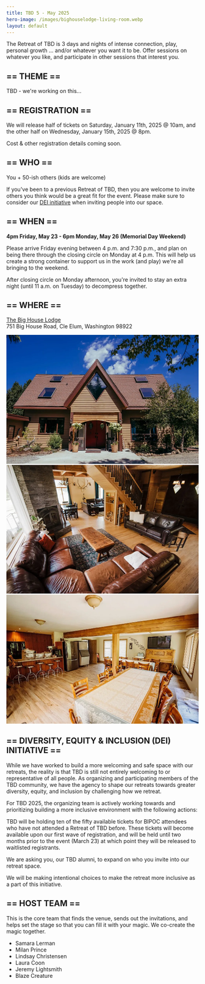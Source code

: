 ```yaml
---
title: TBD 5 - May 2025
hero-image: /images/bighouselodge-living-room.webp
layout: default
---
```


The Retreat of TBD is 3 days and nights of intense connection, play, personal growth … and/or whatever you want it to be. Offer sessions on whatever you like, and participate in other sessions that interest you.

## == THEME ==

TBD - we're working on this...

## == REGISTRATION ==

We will release half of tickets on Saturday, January 11th, 2025 @ 10am, and the other half on Wednesday, January 15th, 2025 @ 8pm.

Cost & other registration details coming soon.

## == WHO ==

You + 50-ish others (kids are welcome)

If you've been to a previous Retreat of TBD, then you are welcome to invite others you think would be a great fit for the event. Please make sure to consider our [DEI initiative](#-diversity-equity--inclusion-dei-initiative-) when inviting people into our space.

## == WHEN ==

**4pm Friday, May 23 - 6pm Monday, May 26 (Memorial Day Weekend)**

Please arrive Friday evening between 4 p.m. and 7:30 p.m., and plan on being there through the closing circle on Monday at 4 p.m. This will help us create a strong container to support us in the work (and play) we're all bringing to the weekend.

After closing circle on Monday afternoon, you're invited to stay an extra night (until 11 a.m. on Tuesday) to decompress together.

## == WHERE ==

[The Big House Lodge](https://thebighouselodge.com/)<br/>
751 Big House Road, Cle Elum, Washington 98922

![](/images/bighouselodge-front-door.webp)
![](/images/bighouselodge-living-room.webp)
![](/images/bighouselodge-dining-room.webp)

## == DIVERSITY, EQUITY & INCLUSION (DEI) INITIATIVE ==

While we have worked to build a more welcoming and safe space with our retreats, the reality is that TBD is still not entirely welcoming to or representative of all people. As organizing and participating members of the TBD community, we have the agency to shape our retreats towards greater diversity, equity, and inclusion by challenging how we retreat. 

For TBD 2025, the organizing team is actively working towards and prioritizing building a more inclusive environment with the following actions:

TBD will be holding ten of the fifty available tickets for BIPOC attendees who have not attended a Retreat of TBD before. These tickets will become available upon our first wave of registration, and will be held until two months prior to the event (March 23) at which point they will be released to waitlisted registrants. 

We are asking you, our TBD alumni, to expand on who you invite into our retreat space. 

We will be making intentional choices to make the retreat more inclusive as a part of this initiative.

## == HOST TEAM ==

This is the core team that finds the venue, sends out the invitations, and helps set the stage so that you can fill it with your magic. We co-create the magic together.

- Samara Lerman
- Milan Prince
- Lindsay Christensen
- Laura Coon
- Jeremy Lightsmith
- Blaze Creature

